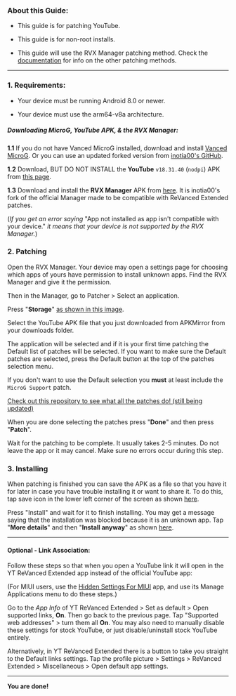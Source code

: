 ### About this Guide:

* This guide is for patching YouTube.


* This guide is for non-root installs.


* This guide will use the RVX Manager patching method. Check the [documentation](https://github.com/inotia00/revanced-documentation#revanced-extended-documentation) for info on the other patching methods.

___

### **1. Requirements:**


* Your device must be running Android 8.0 or newer.


* Your device must use the arm64-v8a architecture.


##### **Downloading MicroG, YouTube APK, & the RVX Manager:**



**1.1** If you do not have Vanced MicroG installed, download and install [Vanced MicroG](https://github.com/TeamVanced/VancedMicroG/releases/latest). Or you can use an updated forked version from [inotia00's GitHub](https://github.com/inotia00/VancedMicroG/releases/latest).



**1.2** Download, BUT DO NOT INSTALL the **YouTube** `v18.31.40` (`nodpi`) APK from [this page](https://www.apkmirror.com/apk/google-inc/youtube/youtube-18-31-40-release/youtube-18-31-40-android-apk-download/).



**1.3** Download and install the **RVX Manager** APK from [here](https://github.com/inotia00/revanced-manager/releases/latest). It is inotia00's fork of the official Manager made to be compatible with ReVanced Extended patches.



(*If you get an error saying* "App not installed as app isn't compatible with your device." *it means that your device is not supported by the RVX Manager.*)


### **2. Patching**



Open the RVX Manager. Your device may open a settings page for choosing which apps of yours have permission to install unknown apps. Find the RVX Manager and give it the permission.



Then in the Manager, go to Patcher > Select an application.



Press "**Storage**" [as shown in this image](https://imgur.com/a/vx64z3S).



Select the YouTube APK file that you just downloaded from APKMirror from your downloads folder.



The application will be selected and if it is your first time patching the Default list of patches will be selected. If you want to make sure the Default patches are selected, press the Default button at the top of the patches selection menu.


If you don't want to use the Default selection you **must** at least include the `MicroG Support` patch.



[Check out this repository to see what all the patches do! (still being updated)](https://github.com/ReVanced-Extended-Community/Patches-Documentation#patches-documentation)



When you are done selecting the patches press "**Done**" and then press "**Patch**".



Wait for the patching to be complete. It usually takes 2-5 minutes. Do not leave the app or it may cancel. Make sure no errors occur during this step.



### **3. Installing**



When patching is finished you can save the APK as a file so that you have it for later in case you have trouble installing it or want to share it. To do this, tap save icon in the lower left corner of the screen as shown [here](https://imgur.com/a/FKD0okE).



Press "Install" and wait for it to finish installing. You may get a message saying that the installation was blocked because it is an unknown app. Tap "**More details**" and then "**Install anyway**" as shown [here](https://imgur.com/a/iLP2m7l).

___

#### **Optional - Link Association:**



Follow these steps so that when you open a YouTube link it will open in the YT ReVanced Extended app instead of the official YouTube app:



(For MIUI users, use the [Hidden Settings For MIUI](https://play.google.com/store/apps/details?id=com.ceyhan.sets) app, and use its Manage Applications menu to do these steps.)



Go to the *App Info* of YT ReVanced Extended > Set as default > Open supported links, **On**. Then go back to the previous page. Tap "Supported web addresses" > turn them all **On**. You may also need to manually disable these settings for stock YouTube, or just disable/uninstall stock YouTube entirely. 



Alternatively, in YT ReVanced Extended there is a button to take you straight to the Default links settings. Tap the profile picture > Settings > ReVanced Extended > Miscellaneous > Open default app settings.

___

**You are done!**